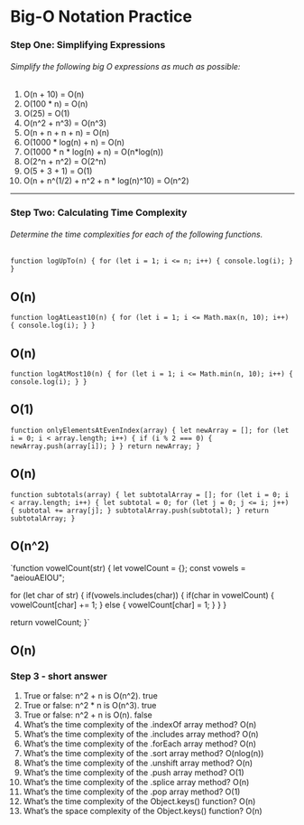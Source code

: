 # Big-O Notation Practice

### Step One: Simplifying Expressions
###### Simplify the following big O expressions as much as possible:
1. O(n + 10) = O(n) 
2. O(100 * n) = O(n)
3. O(25) = O(1)
4. O(n^2 + n^3) = O(n^3)
5. O(n + n + n + n) = O(n)
6. O(1000 * log(n) + n) = O(n)
7. O(1000 * n * log(n) + n) = O(n*log(n))
8. O(2^n + n^2) = O(2^n)
9. O(5 + 3 + 1) = O(1)
10. O(n + n^(1/2) + n^2 + n * log(n)^10) = O(n^2)
---

### Step Two: Calculating Time Complexity
###### Determine the time complexities for each of the following functions.

`function logUpTo(n) {
  for (let i = 1; i <= n; i++) {
    console.log(i);
  }
}`

O(n)
---
`function logAtLeast10(n) {
  for (let i = 1; i <= Math.max(n, 10); i++) {
    console.log(i);
  }
}`

O(n)
---
`function logAtMost10(n) {
  for (let i = 1; i <= Math.min(n, 10); i++) {
    console.log(i);
  }
}`

O(1)
---
`function onlyElementsAtEvenIndex(array) {
  let newArray = [];
  for (let i = 0; i < array.length; i++) {
    if (i % 2 === 0) {
      newArray.push(array[i]);
    }
  }
  return newArray;
}`

O(n)
---
`function subtotals(array) {
  let subtotalArray = [];
  for (let i = 0; i < array.length; i++) {
    let subtotal = 0;
    for (let j = 0; j <= i; j++) {
      subtotal += array[j];
    }
    subtotalArray.push(subtotal);
  }
  return subtotalArray;
}`

O(n^2)
---
`function vowelCount(str) {
  let vowelCount = {};
  const vowels = "aeiouAEIOU";

  for (let char of str) {
    if(vowels.includes(char)) {
      if(char in vowelCount) {
        vowelCount[char] += 1;
      } else {
        vowelCount[char] = 1;
      }
    }
  }

  return vowelCount;
}`

O(n)
---

### Step 3 - short answer

1. True or false: n^2 + n is O(n^2).
true
2. True or false: n^2 * n is O(n^3).
true
3. True or false: n^2 + n is O(n).
false
4. What’s the time complexity of the .indexOf array method?
O(n)
5. What’s the time complexity of the .includes array method?
O(n)
6. What’s the time complexity of the .forEach array method?
O(n)
7. What’s the time complexity of the .sort array method?
O(nlog(n))
8. What’s the time complexity of the .unshift array method?
O(n)
9. What’s the time complexity of the .push array method?
O(1)
10. What’s the time complexity of the .splice array method?
O(n)
11. What’s the time complexity of the .pop array method?
O(1)
12. What’s the time complexity of the Object.keys() function?
O(n)
13. What’s the space complexity of the Object.keys() function?
O(n)
